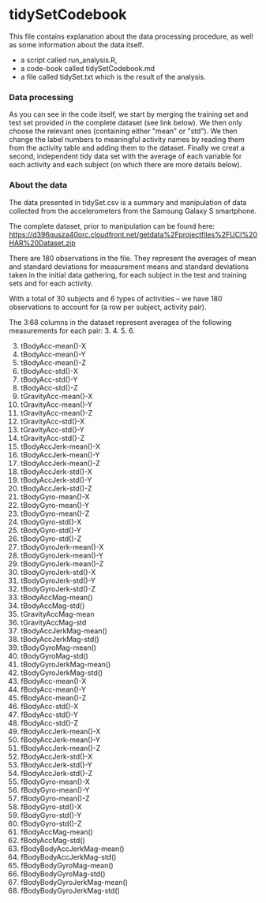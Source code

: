 # tidySetCodebook

This file contains explanation about the data processing procedure, as well as some information about the data itself.
- a script called run_analysis.R, 
- a code-book called tidySetCodebook.md 
- a file called tidySet.txt which is the result of the analysis.

### Data processing
As you can see in the code itself, we start by merging the training set and test set provided in the complete dataset (see link below). We then only choose the relevant ones (containing either "mean" or "std").
We then change the label numbers to meaningful activity names by reading them from the activity table and adding them to the dataset. 
Finally we creat a second, independent tidy data set with the average of each variable for each activity and each subject (on which there are more details below).

### About the data
The data presented in tidySet.csv is a summary and manipulation of data collected from the accelerometers from the Samsung Galaxy S smartphone.

The complete dataset, prior to manipulation can be found here: https://d396qusza40orc.cloudfront.net/getdata%2Fprojectfiles%2FUCI%20HAR%20Dataset.zip

There are 180 observations in the file. They represent the averages of mean and standard deviations for measurement means and standard deviations taken in the initial data gathering, for each subject in the test and training sets and for each activity. 

With a total of 30 subjects and 6 types of activities – we have 180 observations to account for (a row per subject, activity pair). 

The 3:68 columns in the dataset represent averages of the following measurements for each pair:
3. 
4. 
5. 
6.

3.	tBodyAcc-mean()-X
4.	tBodyAcc-mean()-Y
5.	tBodyAcc-mean()-Z 
6.	tBodyAcc-std()-X
7.	tBodyAcc-std()-Y
8.	tBodyAcc-std()-Z
9.	tGravityAcc-mean()-X
10.	tGravityAcc-mean()-Y
11.	tGravityAcc-mean()-Z
12.	tGravityAcc-std()-X
13.	tGravityAcc-std()-Y
14.	tGravityAcc-std()-Z
15.	tBodyAccJerk-mean()-X
16.	tBodyAccJerk-mean()-Y
17.	tBodyAccJerk-mean()-Z
18.	tBodyAccJerk-std()-X
19.	tBodyAccJerk-std()-Y
20.	tBodyAccJerk-std()-Z
21.	tBodyGyro-mean()-X
22.	tBodyGyro-mean()-Y
23.	tBodyGyro-mean()-Z
24.	tBodyGyro-std()-X
25.	tBodyGyro-std()-Y
26.	tBodyGyro-std()-Z
27.	tBodyGyroJerk-mean()-X
28.	tBodyGyroJerk-mean()-Y
29.	tBodyGyroJerk-mean()-Z
30.	tBodyGyroJerk-std()-X
31.	tBodyGyroJerk-std()-Y
32.	tBodyGyroJerk-std()-Z
33.	tBodyAccMag-mean()
34.	tBodyAccMag-std()
35.	tGravityAccMag-mean
36.	tGravityAccMag-std
37.	tBodyAccJerkMag-mean()
38.	tBodyAccJerkMag-std()
39.	tBodyGyroMag-mean()
40.	tBodyGyroMag-std()
41.	tBodyGyroJerkMag-mean()
42.	tBodyGyroJerkMag-std()
43.	fBodyAcc-mean()-X
44.	fBodyAcc-mean()-Y
45.	fBodyAcc-mean()-Z
46.	fBodyAcc-std()-X
47.	fBodyAcc-std()-Y
48.	fBodyAcc-std()-Z
49.	fBodyAccJerk-mean()-X
50.	fBodyAccJerk-mean()-Y
51.	fBodyAccJerk-mean()-Z
52.	fBodyAccJerk-std()-X
53.	fBodyAccJerk-std()-Y
54.	fBodyAccJerk-std()-Z
55.	fBodyGyro-mean()-X
56.	fBodyGyro-mean()-Y
57.	fBodyGyro-mean()-Z
58.	fBodyGyro-std()-X
59.	fBodyGyro-std()-Y
60.	fBodyGyro-std()-Z
61.	fBodyAccMag-mean()
62.	fBodyAccMag-std()
63.	fBodyBodyAccJerkMag-mean()
64.	fBodyBodyAccJerkMag-std()
65.	fBodyBodyGyroMag-mean()
66.	fBodyBodyGyroMag-std()
67.	fBodyBodyGyroJerkMag-mean()
68.	fBodyBodyGyroJerkMag-std()

